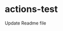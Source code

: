 # actions-test

Update Readme file

<!--  ! Testing GitHub Actions -->
<!--  * Testing GitHub Actions -->
<!--    Testing GitHub Actions -->
<!--  ? Testing GitHub Actions -->
<!--  TODO Testing GitHub Actions -->
